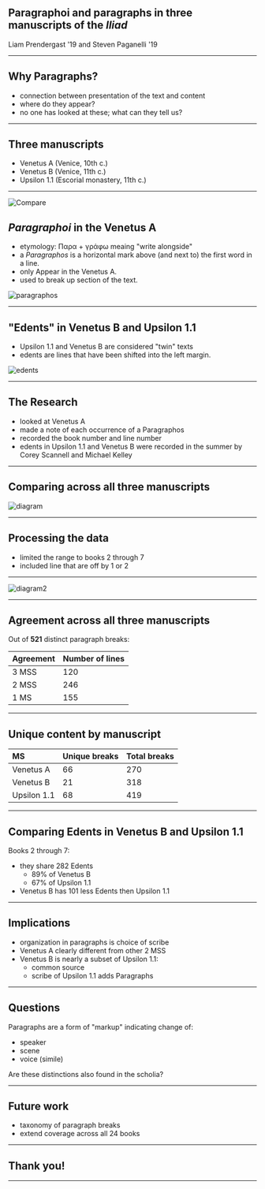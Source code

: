 ## Paragraphoi and paragraphs in three manuscripts of the *Iliad*

Liam Prendergast '19 and Steven Paganelli '19


---

## Why Paragraphs?


- connection between presentation of the text and content
- where do they appear?
- no one has looked at these; what can they tell us?

---

## Three manuscripts



- Venetus A (Venice, 10th c.)
- Venetus B (Venice, 11th c.)
- Upsilon 1.1 (Escorial monastery, 11th c.)

---

![Compare](https://raw.githubusercontent.com/cjschu17/hcil-21/master/combine_images%202.jpg)

## *Paragraphoi* in the Venetus A

- etymology: Παρα + γράφω meaing "write alongside"
- a *Paragraphos* is a horizontal mark above (and next to) the first word in a line.
- only Appear in the Venetus A.
- used to break up section of the text.

![paragraphos](https://raw.githubusercontent.com/cjschu17/hcil-21/master/parag.jpg)

---

## "Edents" in Venetus B and Upsilon 1.1

- Upsilon 1.1 and Venetus B are considered "twin" texts
- edents are lines that have been shifted into the left margin.

![edents](https://raw.githubusercontent.com/cjschu17/hcil-21/master/edents.jpg)



---

## The Research

- looked at Venetus A
- made a note of each occurrence of a Paragraphos
- recorded the book number and line number
- edents in Upsilon 1.1 and Venetus B were recorded in the summer by Corey Scannell and Michael Kelley

---

## Comparing across all three manuscripts

![diagram](https://raw.githubusercontent.com/cjschu17/hcil-21/master/Diagram%204.0.png)

---

## Processing the data

- limited the range to books 2 through 7
- included line that are off by 1 or 2

---

![diagram2](https://raw.githubusercontent.com/cjschu17/hcil-21/master/Diagram%206.0.png)

---

## Agreement across all three manuscripts

Out of **521** distinct paragraph breaks:

| Agreement | Number of lines |
|:----------|:----------------|
| 3 MSS     | 120             |
| 2 MSS     | 246             |
| 1 MS      | 155             |





---

## Unique content by manuscript

| MS          | Unique breaks | Total breaks |
|:------------|:--------------|:-------------|
| Venetus A   | 66            | 270          |
| Venetus B   | 21            | 318          |
| Upsilon 1.1 | 68            | 419          |

---

## Comparing Edents in Venetus B and Upsilon 1.1

 Books 2 through 7:

- they share 282 Edents
    - 89% of Venetus B
    - 67% of Upsilon 1.1
- Venetus B has 101 less Edents then Upsilon 1.1

---


## Implications

- organization in paragraphs is choice of scribe
- Venetus A clearly different from other 2 MSS
- Venetus B is nearly a subset of Upsilon 1.1:
    - common source
    - scribe of Upsilon 1.1 adds Paragraphs

---


## Questions

Paragraphs are a form of "markup" indicating change of:

- speaker
- scene
- voice (simile)

Are these distinctions also found in the scholia?

---


## Future work

- taxonomy of paragraph breaks
- extend coverage across all 24 books

---

## Thank you!

---
